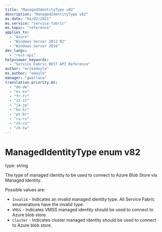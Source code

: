 ```yaml
---
title: "ManagedIdentityType v82"
description: "ManagedIdentityType v82"
ms.date: "04/02/2021"
ms.service: "service-fabric"
ms.topic: "reference"
applies_to: 
  - "Azure"
  - "Windows Server 2012 R2"
  - "Windows Server 2016"
dev_langs: 
  - "rest-api"
helpviewer_keywords: 
  - "Service Fabric REST API Reference"
author: "erikadoyle"
ms.author: "edoyle"
manager: "gwallace"
translation.priority.mt: 
  - "de-de"
  - "es-es"
  - "fr-fr"
  - "it-it"
  - "ja-jp"
  - "ko-kr"
  - "pt-br"
  - "ru-ru"
  - "zh-cn"
  - "zh-tw"
---
```

# ManagedIdentityType enum v82

type: string

The type of managed identity to be used to connect to Azure Blob Store via Managed Identity.


Possible values are: 

  - `Invalid` - Indicates an invalid managed identity type. All Service Fabric enumerations have the invalid type.
  - `VMSS` - Indicates VMSS managed identity should be used to connect to Azure blob store.
  - `Cluster` - Indicates cluster managed identity should be used to connect to Azure blob store.

